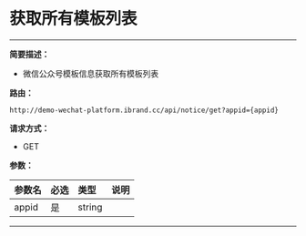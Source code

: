 
# 获取所有模板列表
 ****

**简要描述：**


- 微信公众号模板信息获取所有模板列表


**路由：**

```
http://demo-wechat-platform.ibrand.cc/api/notice/get?appid={appid}

```
**请求方式：**
- GET

**参数：**

|参数名|必选|类型|说明|
|:----    |:---|:----- |-----   |
|appid |是  |string |  |


 ****



